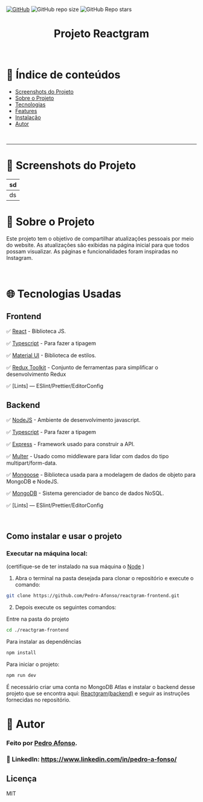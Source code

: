 <a href="./LICENSE">![GitHub](https://img.shields.io/github/license/pedro-afonso/chat-app-frontend?style=plastic)</a>
![GitHub repo size](https://img.shields.io/github/repo-size/pedro-afonso/chat-app-frontend?style=plastic)
![GitHub Repo stars](https://img.shields.io/github/stars/pedro-afonso/chat-app-frontend?color=yellow&style=plastic)

<h1 align="center">Projeto Reactgram</h1>

<br />


# :pushpin: Índice de conteúdos

- [Screenshots do Projeto](#camera_flash-screenshots-do-projeto)
- [Sobre o Projeto](#monocle_face-sobre-o-projeto)
- [Tecnologias](#globe_with_meridians-tecnologias-usadas)
- [Features](#triangular_flag_on_post-features)
- [Instalação](#question-como-instalar-e-executar-o-projeto)
- [Autor](#closed_book-autor)

</br>

---
# :camera_flash: Screenshots do Projeto

|sd|
|--|
|ds|

# :monocle_face: Sobre o Projeto

Este projeto tem o objetivo de compartilhar atualizações pessoais por meio do website. As atualizações são exibidas na página inicial para que todos possam visualizar. As páginas e funcionalidades foram inspiradas no Instagram.

<br />

# :globe_with_meridians: Tecnologias Usadas
## Frontend

✅ [React](https://reactjs.org/) - Biblioteca JS.

✅ [Typescript](https://www.typescriptlang.org) - Para fazer a tipagem

✅ [Material UI](https://mui.com) - Biblioteca de estilos.

✅ [Redux Toolkit](https://redux-toolkit.js.org) - Conjunto de ferramentas para simplificar o desenvolvimento Redux

✅ [Lints] — ESlint/Prettier/EditorConfig

## Backend

✅ [NodeJS](https://nodejs.org/en/) - Ambiente de desenvolvimento javascript.

✅ [Typescript](https://www.typescriptlang.org) - Para fazer a tipagem

✅ [Express](https://expressjs.com) - Framework usado para construir a API.

✅ [Multer](https://github.com/expressjs/multer#readme) - Usado como middleware para lidar com dados do tipo multipart/form-data.

✅ [Mongoose](https://mongoosejs.com) - Biblioteca usada para a modelagem de dados de objeto para MongoDB e NodeJS.

✅ [MongoDB](https://www.mongodb.com) - Sistema gerenciador de banco de dados NoSQL.

✅ [Lints] — ESlint/Prettier/EditorConfig

<br />


## Como instalar e usar o projeto

### Executar na máquina local:

(certifique-se de ter instalado na sua máquina o [Node](https://nodejs.org/en/) )

1. Abra o terminal na pasta desejada para clonar o repositório e execute o comando:

```bash
git clone https://github.com/Pedro-Afonso/reactgram-frontend.git
```

2. Depois execute os seguintes comandos:

Entre na pasta do projeto

```bash
cd ./reactgram-frontend
```

Para instalar as dependências

```bash
npm install
```

Para iniciar o projeto:

```bash
npm run dev
```

É necessário criar uma conta no MongoDB Atlas e instalar o backend desse projeto que se encontra aqui: [Reactgram(backend)](https://github.com/Pedro-Afonso/reactgram-backend) e seguir as instruções fornecidas no repositório.

# :closed_book: Autor

### Feito por [Pedro Afonso](https://github.com/Pedro-Afonso).

### :link: LinkedIn: https://www.linkedin.com/in/pedro-a-fonso/

<!-- ### Agradecimentos

## Páginas

## Funcionalidades -->

## Licença

MIT
